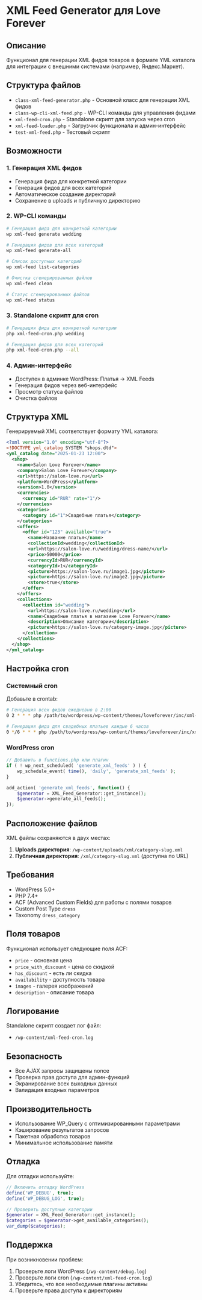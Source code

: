 # XML Feed Generator для Love Forever

## Описание

Функционал для генерации XML фидов товаров в формате YML каталога для интеграции с внешними системами (например, Яндекс.Маркет).

## Структура файлов

- `class-xml-feed-generator.php` - Основной класс для генерации XML фидов
- `class-wp-cli-xml-feed.php` - WP-CLI команды для управления фидами
- `xml-feed-cron.php` - Standalone скрипт для запуска через cron
- `xml-feed-loader.php` - Загрузчик функционала и админ-интерфейс
- `test-xml-feed.php` - Тестовый скрипт

## Возможности

### 1. Генерация XML фидов
- Генерация фида для конкретной категории
- Генерация фидов для всех категорий
- Автоматическое создание директорий
- Сохранение в uploads и публичную директорию

### 2. WP-CLI команды
```bash
# Генерация фида для конкретной категории
wp xml-feed generate wedding

# Генерация фидов для всех категорий
wp xml-feed generate-all

# Список доступных категорий
wp xml-feed list-categories

# Очистка сгенерированных файлов
wp xml-feed clean

# Статус сгенерированных файлов
wp xml-feed status
```

### 3. Standalone скрипт для cron
```bash
# Генерация фида для конкретной категории
php xml-feed-cron.php wedding

# Генерация фидов для всех категорий
php xml-feed-cron.php --all
```

### 4. Админ-интерфейс
- Доступен в админке WordPress: Платья → XML Feeds
- Генерация фидов через веб-интерфейс
- Просмотр статуса файлов
- Очистка файлов

## Структура XML

Генерируемый XML соответствует формату YML каталога:

```xml
<?xml version="1.0" encoding="utf-8"?>
<!DOCTYPE yml_catalog SYSTEM "shops.dtd">
<yml_catalog date="2025-01-23 12:00">
  <shop>
    <name>Salon Love Forever</name>
    <company>Salon Love Forever</company>
    <url>https://salon-love.ru</url>
    <platform>WordPress</platform>
    <version>1.0</version>
    <currencies>
      <currency id="RUR" rate="1"/>
    </currencies>
    <categories>
      <category id="1">Свадебные платья</category>
    </categories>
    <offers>
      <offer id="123" available="true">
        <name>Название платья</name>
        <collectionId>wedding</collectionId>
        <url>https://salon-love.ru/wedding/dress-name/</url>
        <price>50000</price>
        <currencyId>RUR</currencyId>
        <categoryId>1</categoryId>
        <picture>https://salon-love.ru/image1.jpg</picture>
        <picture>https://salon-love.ru/image2.jpg</picture>
        <store>true</store>
      </offer>
    </offers>
    <collections>
      <collection id="wedding">
        <url>https://salon-love.ru/wedding</url>
        <name>Свадебные платья в магазине Love Forever</name>
        <description>Описание категории</description>
        <picture>https://salon-love.ru/category-image.jpg</picture>
      </collection>
    </collections>
  </shop>
</yml_catalog>
```

## Настройка cron

### Системный cron
Добавьте в crontab:

```bash
# Генерация всех фидов ежедневно в 2:00
0 2 * * * php /path/to/wordpress/wp-content/themes/loveforever/inc/xml-feed-cron.php --all

# Генерация фида для свадебных платьев каждые 6 часов
0 */6 * * * php /path/to/wordpress/wp-content/themes/loveforever/inc/xml-feed-cron.php wedding
```

### WordPress cron
```php
// Добавить в functions.php или плагин
if ( ! wp_next_scheduled( 'generate_xml_feeds' ) ) {
    wp_schedule_event( time(), 'daily', 'generate_xml_feeds' );
}

add_action( 'generate_xml_feeds', function() {
    $generator = XML_Feed_Generator::get_instance();
    $generator->generate_all_feeds();
});
```

## Расположение файлов

XML файлы сохраняются в двух местах:

1. **Uploads директория**: `/wp-content/uploads/xml/category-slug.xml`
2. **Публичная директория**: `/xml/category-slug.xml` (доступна по URL)

## Требования

- WordPress 5.0+
- PHP 7.4+
- ACF (Advanced Custom Fields) для работы с полями товаров
- Custom Post Type `dress`
- Taxonomy `dress_category`

## Поля товаров

Функционал использует следующие поля ACF:

- `price` - основная цена
- `price_with_discount` - цена со скидкой
- `has_discount` - есть ли скидка
- `availability` - доступность товара
- `images` - галерея изображений
- `description` - описание товара

## Логирование

Standalone скрипт создает лог файл:
- `/wp-content/xml-feed-cron.log`

## Безопасность

- Все AJAX запросы защищены nonce
- Проверка прав доступа для админ-функций
- Экранирование всех выходных данных
- Валидация входных параметров

## Производительность

- Использование WP_Query с оптимизированными параметрами
- Кэширование результатов запросов
- Пакетная обработка товаров
- Минимальное использование памяти

## Отладка

Для отладки используйте:

```php
// Включить отладку WordPress
define('WP_DEBUG', true);
define('WP_DEBUG_LOG', true);

// Проверить доступные категории
$generator = XML_Feed_Generator::get_instance();
$categories = $generator->get_available_categories();
var_dump($categories);
```

## Поддержка

При возникновении проблем:

1. Проверьте логи WordPress (`/wp-content/debug.log`)
2. Проверьте логи cron (`/wp-content/xml-feed-cron.log`)
3. Убедитесь, что все необходимые плагины активны
4. Проверьте права доступа к директориям
